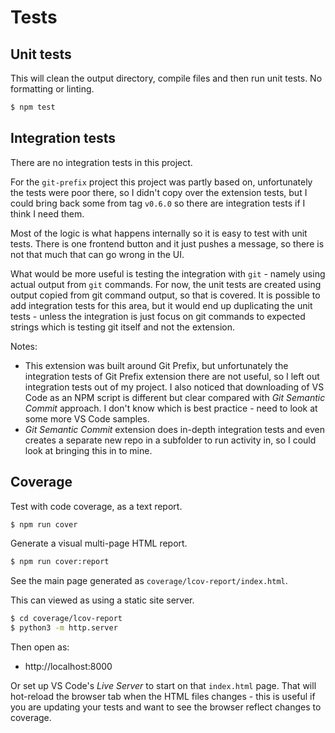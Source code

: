 # Tests


## Unit tests

This will clean the output directory, compile files and then run unit tests. No formatting or linting.

```sh
$ npm test
```

## Integration tests

There are no integration tests in this project.

For the `git-prefix` project this project was partly based on, unfortunately the tests were poor there, so I didn't copy over the extension tests, but I could bring back some from tag `v0.6.0` so there are integration tests if I think I need them.

Most of the logic is what happens internally so it is easy to test with unit tests. There is one frontend button and it just pushes a message, so there is not that much that can go wrong in the UI.

What would be more useful is testing the integration with `git` - namely using actual output from `git` commands. For now, the unit tests are created using output copied from git command output, so that is covered. It is possible to add integration tests for this area, but it would end up duplicating the unit tests - unless the integration is just focus on git commands to expected strings which is testing git itself and not the extension.

Notes:

- This extension was built around Git Prefix, but unfortunately the integration tests of Git Prefix extension there are not useful, so I left out integration tests out of my project. I also noticed that downloading of VS Code as an NPM script is different but clear compared with _Git Semantic Commit_ approach. I don't know which is best practice - need to look at some more VS Code samples.
- _Git Semantic Commit_ extension does in-depth integration tests and even creates a separate new repo in a subfolder to run activity in, so I could look at bringing this in to mine.


## Coverage

Test with code coverage, as a text report.

```sh
$ npm run cover
```

Generate a visual multi-page HTML report.

```sh
$ npm run cover:report
```

See the main page generated as `coverage/lcov-report/index.html`.

This can viewed as using a static site server.

```sh
$ cd coverage/lcov-report
$ python3 -m http.server
```

Then open as:

- http://localhost:8000

Or set up VS Code's _Live Server_ to start on that `index.html` page. That will hot-reload the browser tab when the HTML files changes - this is useful if you are updating your tests and want to see the browser reflect changes to coverage.

